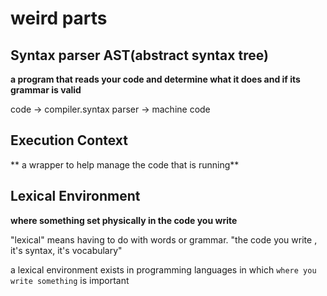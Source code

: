# weird parts

## Syntax parser AST(abstract syntax tree)
**a program that reads your code and determine what it does and if its grammar is valid** 

code -> compiler.syntax parser -> machine code 

## Execution Context
** a wrapper to help manage the code that is running**

## Lexical Environment
**where something set physically in the code you write**

"lexical" means having to do with words or grammar. "the code you write , it's syntax, it's vocabulary" 

a lexical environment exists in programming languages in which `where you write something` is important 